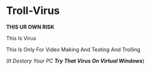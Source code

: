 # Troll-Virus

**THIS UR OWN RISK**

This Is Virus

This Is Only For Video Making And Testing And Trolling

_(It Destory Your PC **Try That Virus On Virtual Windows**_)

